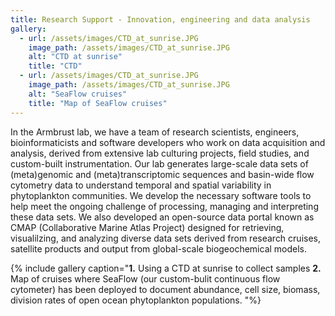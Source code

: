 ```yaml
---
title: Research Support - Innovation, engineering and data analysis
gallery:
  - url: /assets/images/CTD_at_sunrise.JPG
    image_path: /assets/images/CTD_at_sunrise.JPG
    alt: "CTD at sunrise"
    title: "CTD"
  - url: /assets/images/CTD_at_sunrise.JPG
    image_path: /assets/images/CTD_at_sunrise.JPG
    alt: "SeaFlow cruises"
    title: "Map of SeaFlow cruises"
---
```

In the Armbrust lab, we have a team of research scientists, engineers, bioinformaticists and software developers who work on data acquisition and analysis, derived from extensive lab culturing projects, field studies, and custom-built instrumentation. Our lab generates large-scale data sets of (meta)genomic and (meta)transcriptomic sequences and basin-wide flow cytometry data to understand temporal and spatial variability in phytoplankton communities.  We develop the necessary software tools to help meet the ongoing challenge of processing, managing and interpreting these data sets.  We also developed an open-source data portal known as CMAP (Collaborative Marine Atlas Project) designed for retrieving, visualilzing, and analyzing diverse data sets derived from research cruises, satellite products and output from global-scale biogeochemical models.

{% include gallery caption="**1.** Using a CTD at sunrise to collect samples **2.** Map of cruises where SeaFlow (our custom-bulit continuous flow cytometer) has been deployed to document abundance, cell size, biomass, division rates of open ocean phytoplankton populations. "%}
